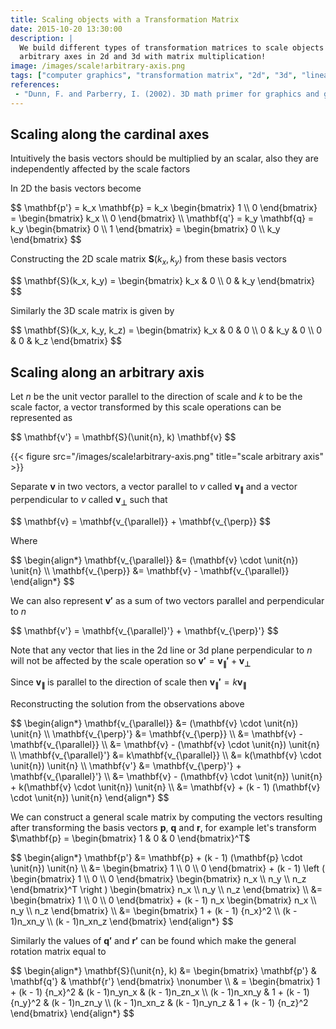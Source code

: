 ```yaml
---
title: Scaling objects with a Transformation Matrix
date: 2015-10-20 13:30:00
description: |
  We build different types of transformation matrices to scale objects along cardinal axes,
  arbitrary axes in 2d and 3d with matrix multiplication!
image: /images/scale!arbitrary-axis.png
tags: ["computer graphics", "transformation matrix", "2d", "3d", "linear algebra", "scaling"]
references:
 - "Dunn, F. and Parberry, I. (2002). 3D math primer for graphics and game development. Plano, Tex.: Wordware Pub."
---
```


## Scaling along the cardinal axes

Intuitively the basis vectors should be multiplied by an scalar, also they are independently affected by the scale factors

In 2D the basis vectors become

<div>$$
\mathbf{p'} = k_x \mathbf{p} = k_x \begin{bmatrix} 1 \\ 0 \end{bmatrix} = \begin{bmatrix} k_x \\ 0 \end{bmatrix} \\
\mathbf{q'} = k_y \mathbf{q} = k_y \begin{bmatrix} 0 \\ 1 \end{bmatrix} = \begin{bmatrix} 0 \\ k_y \end{bmatrix}
$$</div>

Constructing the 2D scale matrix $\mathbf{S}(k_x, k_y)$ from these basis vectors

<div>$$
\mathbf{S}(k_x, k_y) = \begin{bmatrix} k_x & 0 \\ 0 & k_y \end{bmatrix}
$$</div>

Similarly the 3D scale matrix is given by

<div>$$
\mathbf{S}(k_x, k_y, k_z) = \begin{bmatrix}
k_x & 0 & 0 \\
0 & k_y & 0 \\
0 & 0 & k_z
\end{bmatrix}
$$</div>

## Scaling along an arbitrary axis

Let $\unit{n}$ be the unit vector parallel to the direction of scale and $k$ to be the scale factor, a vector transformed by this scale operations can be represented as

<div>$$
\mathbf{v'} = \mathbf{S}(\unit{n}, k) \mathbf{v}
$$</div>

{{< figure src="/images/scale!arbitrary-axis.png" title="scale arbitrary axis" >}}

Separate $\mathbf{v}$ in two vectors, a vector parallel to $\unit{v}$ called $\mathbf{v_{\parallel}}$ and a vector perpendicular to $\unit{v}$ called $\mathbf{v_{\perp}}$ such that

<div>$$
\mathbf{v} = \mathbf{v_{\parallel}} + \mathbf{v_{\perp}}
$$</div>

Where

<div>$$
\begin{align*}
\mathbf{v_{\parallel}} &= (\mathbf{v} \cdot \unit{n}) \unit{n} \\
\mathbf{v_{\perp}} &= \mathbf{v} - \mathbf{v_{\parallel}}
\end{align*}
$$</div>

We can also represent $\mathbf{v'}$ as a sum of two vectors parallel and perpendicular to $\unit{n}$

<div>$$
\mathbf{v'} = \mathbf{v_{\parallel}'} + \mathbf{v_{\perp}'}
$$</div>

Note that any vector that lies in the 2d line or 3d plane perpendicular to $\unit{n}$ will not be affected by the scale operation so $\mathbf{v'} = \mathbf{v_{\parallel}'} + \mathbf{v_{\perp}}$

Since $\mathbf{v_{\parallel}}$ is parallel to the direction of scale then $\mathbf{v_{\parallel}'} = k\mathbf{v_{\parallel}}$

Reconstructing the solution from the observations above

<div>$$
\begin{align*}
\mathbf{v_{\parallel}} &= (\mathbf{v} \cdot \unit{n}) \unit{n} \\
\mathbf{v_{\perp}'} &= \mathbf{v_{\perp}} \\
&= \mathbf{v} - \mathbf{v_{\parallel}} \\
&= \mathbf{v} - (\mathbf{v} \cdot \unit{n}) \unit{n} \\
\mathbf{v_{\parallel}'} &= k\mathbf{v_{\parallel}} \\
&= k(\mathbf{v} \cdot \unit{n}) \unit{n}  \\
\mathbf{v'} &= \mathbf{v_{\perp}'} + \mathbf{v_{\parallel}'} \\
&= \mathbf{v} - (\mathbf{v} \cdot \unit{n}) \unit{n} + k(\mathbf{v} \cdot \unit{n}) \unit{n} \\
&= \mathbf{v} + (k - 1) (\mathbf{v} \cdot \unit{n}) \unit{n}
\end{align*}
$$</div>

We can construct a general scale matrix by computing the vectors resulting after transforming the basis vectors $\mathbf{p}$, $\mathbf{q}$ and $\mathbf{r}$, for example let's transform $\mathbf{p} = \begin{bmatrix} 1 & 0 & 0 \end{bmatrix}^T$

<div>$$
\begin{align*}
\mathbf{p'} &= \mathbf{p} + (k - 1) (\mathbf{p} \cdot \unit{n}) \unit{n} \\
&= \begin{bmatrix} 1 \\ 0 \\ 0 \end{bmatrix} + (k - 1) \left ( \begin{bmatrix} 1 \\ 0 \\ 0 \end{bmatrix} \begin{bmatrix} n_x \\ n_y \\ n_z \end{bmatrix}^T \right ) \begin{bmatrix} n_x \\ n_y \\ n_z \end{bmatrix} \\
&= \begin{bmatrix} 1 \\ 0 \\ 0 \end{bmatrix} + (k - 1) n_x \begin{bmatrix} n_x \\ n_y \\ n_z \end{bmatrix} \\
&= \begin{bmatrix}
1 + (k - 1) {n_x}^2 \\
(k - 1)n_xn_y \\
(k - 1)n_xn_z
\end{bmatrix}
\end{align*}
$$</div>

Similarly the values of $\mathbf{q'}$ and $\mathbf{r'}$ can be found which make the general rotation matrix equal to

<div>$$
\begin{align*}
\mathbf{S}(\unit{n}, k) &= \begin{bmatrix} \mathbf{p'} & \mathbf{q'} & \mathbf{r'} \end{bmatrix} \nonumber \\
& = \begin{bmatrix}
1 + (k - 1) {n_x}^2 & (k - 1)n_yn_x & (k - 1)n_zn_x \\
(k - 1)n_xn_y & 1 + (k - 1) {n_y}^2 & (k - 1)n_zn_y \\
(k - 1)n_xn_z & (k - 1)n_yn_z & 1 + (k - 1) {n_z}^2
\end{bmatrix}
\end{align*}
$$</div>

